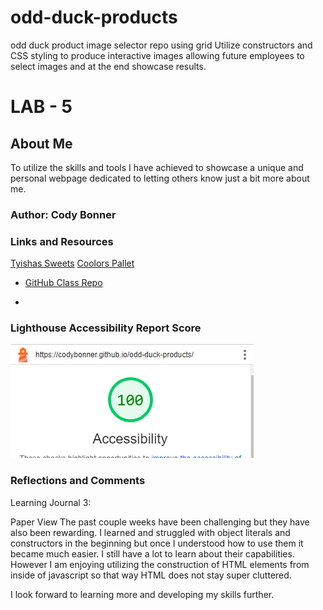 # odd-duck-products
odd duck product image selector repo using grid
Utilize constructors and CSS styling to produce interactive images allowing
future employees to select images and at the end showcase results.




# LAB - 5

## About Me

To utilize the skills and tools I have achieved to showcase a unique and personal webpage dedicated to letting others know just a bit more about me.

### Author: Cody Bonner

### Links and Resources
[Tyishas Sweets](https://www.tyishassweets.com/)
[Coolors Pallet](https://coolors.co/palette/8ecae6-219ebc-023047-ffb703-fb8500)
* [GitHub Class Repo](https://github.com/CodyBonner/code-challenges)


* 

### Lighthouse Accessibility Report Score

![LightHouse-Index](img/odd-ducks-lighthouse.PNG)

### Reflections and Comments

Learning Journal 3:

Paper View
The past couple weeks have been challenging but they have also been rewarding. I learned and struggled with object literals and constructors in the beginning but once I understood how to use them it became much easier. I still have a lot to learn about their capabilities. However I am enjoying utilizing the construction of HTML elements from inside of javascript so that way HTML does not stay super cluttered.

I look forward to learning more and developing my skills further.